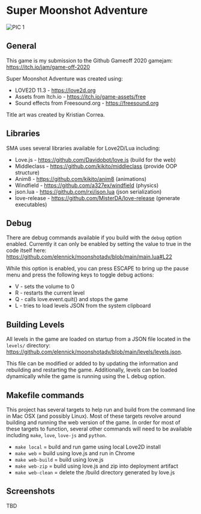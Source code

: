 # Super Moonshot Adventure

![PIC 1](https://github.com/elennick/moonshotadv/blob/main/pics/title-black-bgrd.png)

## General
This game is my submission to the Github Gameoff 2020 gamejam: https://itch.io/jam/game-off-2020

Super Moonshot Adventure was created using:
* LOVE2D 11.3 - https://love2d.org
* Assets from Itch.io - https://itch.io/game-assets/free
* Sound effects from Freesound.org - https://freesound.org

Title art was created by Kristian Correa.

## Libraries
SMA uses several libraries available for Love2D/Lua including:
* Love.js - https://github.com/Davidobot/love.js (build for the web)
* Middleclass - https://github.com/kikito/middleclass (provide OOP structure)
* Anim8 - https://github.com/kikito/anim8 (animations)
* Windfield - https://github.com/a327ex/windfield (physics)
* json.lua - https://github.com/rxi/json.lua (json serialization)
* love-release - https://github.com/MisterDA/love-release (generate executables)

## Debug
There are debug commands available if you build with the `debug` option enabled. Currently it can only be enabled by setting the value to true in the code itself here: https://github.com/elennick/moonshotadv/blob/main/main.lua#L22

While this option is enabled, you can press ESCAPE to bring up the pause menu and press the following keys to toggle debug actions:
* V - sets the volume to 0
* R - restarts the current level
* Q - calls love.event.quit() and stops the game
* L - tries to load levels JSON from the system clipboard

## Building Levels
All levels in the game are loaded on startup from a JSON file located in the `levels/` directory: https://github.com/elennick/moonshotadv/blob/main/levels/levels.json.

This file can be modified or added to by updating the information and rebuilding and restarting the game. Additionally, levels can be loaded dynamically while the game is running using the L debug option.

## Makefile commands
This project has several targets to help run and build from the command line in Mac OSX (and possibly Linux). Most of these targets revolve around building and running the web version of the game. In order for most of these targets to function, several other commands will need to be available including `make`, `love`, `love-js` and `python`.
* `make local` = build and run game using local Love2D install
* `make web` = build using love.js and run in Chrome
* `make web-build` = build using love.js
* `make web-zip` = build using love.js and zip into deployment artifact
* `make web-clean` = delete the /build directory generated by love.js

## Screenshots
TBD
